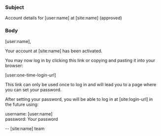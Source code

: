 ### Subject

Account details for [user:name] at [site:name] \(approved\)

### Body

[user:name],

Your account at [site:name] has been activated.

You may now log in by clicking this link or copying and pasting it into your browser:

[user:one-time-login-url]

This link can only be used once to log in and will lead you to a page where you can set your password.

After setting your password, you will be able to log in at [site:login-url] in the future using:

username: [user:name]
<br/>password: Your password

--  [site:name] team
